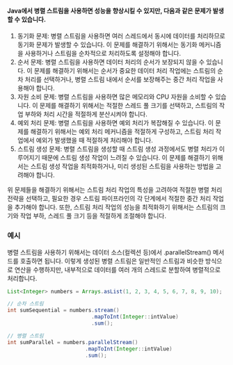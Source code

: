 #### Java에서 병렬 스트림을 사용하면 성능을 향상시킬 수 있지만, 다음과 같은 문제가 발생할 수 있습니다.

1. 동기화 문제: 병렬 스트림을 사용하면 여러 스레드에서 동시에 데이터를 처리하므로 동기화 문제가 발생할 수 있습니다. 이 문제를 해결하기 위해서는 동기화 메커니즘을 사용하거나 스트림을 순차적으로 처리하도록 설정해야 합니다.
2. 순서 문제: 병렬 스트림을 사용하면 데이터 처리의 순서가 보장되지 않을 수 있습니다. 이 문제를 해결하기 위해서는 순서가 중요한 데이터 처리 작업에는 스트림의 순차 처리를 선택하거나, 병렬 스트림 내에서 순서를 보장해주는 중간 처리 작업을 사용해야 합니다.
3. 자원 소비 문제: 병렬 스트림을 사용하면 많은 메모리와 CPU 자원을 소비할 수 있습니다. 이 문제를 해결하기 위해서는 적절한 스레드 풀 크기를 선택하고, 스트림의 작업 부하와 처리 시간을 적절하게 분산시켜야 합니다.
4. 예외 처리 문제: 병렬 스트림을 사용하면 예외 처리가 복잡해질 수 있습니다. 이 문제를 해결하기 위해서는 예외 처리 메커니즘을 적절하게 구성하고, 스트림 처리 작업에서 예외가 발생했을 때 적절하게 처리해야 합니다.
5. 스트림 생성 문제: 병렬 스트림을 생성할 때 스트림 생성 과정에서도 병렬 처리가 이루어지기 때문에 스트림 생성 작업이 느려질 수 있습니다. 이 문제를 해결하기 위해서는 스트림 생성 작업을 최적화하거나, 미리 생성된 스트림을 사용하는 방법을 고려해야 합니다.

위 문제들을 해결하기 위해서는 스트림 처리 작업의 특성을 고려하여 적절한 병렬 처리 전략을 선택하고, 필요한 경우 스트림 파이프라인의 각 단계에서 적절한 중간 처리 작업을 추가해야 합니다. 또한, 스트림 처리 작업의 성능을 최적화하기 위해서는 스트림의 크기와 작업 부하, 스레드 풀 크기 등을 적절하게 조절해야 합니다.

### 예시
병렬 스트림을 사용하기 위해서는 데이터 소스(컬렉션 등)에서 .parallelStream() 메서드를 호출하면 됩니다. 이렇게 생성된 병렬 스트림은 일반적인 스트림과 비슷한 방식으로 연산을 수행하지만, 내부적으로 데이터를 여러 개의 스레드로 분할하여 병렬적으로 처리합니다.

```java
List<Integer> numbers = Arrays.asList(1, 2, 3, 4, 5, 6, 7, 8, 9, 10);

// 순차 스트림
int sumSequential = numbers.stream()
                           .mapToInt(Integer::intValue)
                           .sum();

// 병렬 스트림
int sumParallel = numbers.parallelStream()
                         .mapToInt(Integer::intValue)
                         .sum();
```
